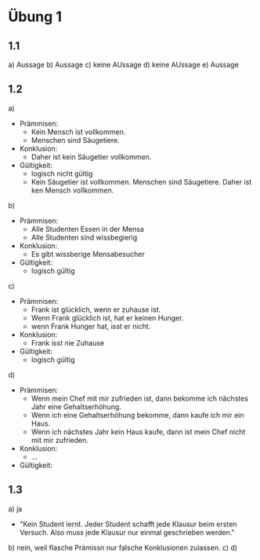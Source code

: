 # Übung 1

## 1.1

a) Aussage
b) Aussage
c) keine AUssage
d) keine AUssage
e) Aussage

## 1.2

a)

- Prämmisen:
  - Kein Mensch ist vollkommen.
  - Menschen sind Säugetiere.
- Konklusion:
  - Daher ist kein Säugetier vollkommen.
- Gültigkeit:
  - logisch nicht gültig
  - Kein Säugetier ist vollkommen. Menschen sind Säugetiere. Daher ist ken Mensch vollkommen.

b)

- Prämmisen:
  - Alle Studenten Essen in der Mensa
  - Alle Studenten sind wissbegierig
- Konklusion:
  - Es gibt wissberige Mensabesucher
- Gültigkeit:
  - logisch gültig

c)

- Prämmisen:
  - Frank ist glücklich, wenn er zuhause ist.
  - Wenn Frank glücklich ist, hat er keinen Hunger.
  - wenn Frank Hunger hat, isst er nicht.
- Konklusion:
  - Frank isst nie Zuhause
- Gültigkeit:
  - logisch gültig

d)

- Prämmisen:
  - Wenn mein Chef mit mir zufrieden ist, dann bekomme ich nächstes Jahr eine Gehaltserhöhung.
  - Wenn ich eine Gehaltserhöhung bekomme, dann kaufe ich mir ein Haus.
  - Wenn ich nächstes Jahr kein Haus kaufe, dann ist mein Chef nicht mit mir zufrieden.
- Konklusion:
  - ...
- Gültigkeit:

## 1.3

a) ja

- "Kein Student lernt. Jeder Student schafft jede Klausur beim ersten Versuch. Also muss jede Klausur nur einmal geschrieben werden."

b) nein, weil flasche Prämissn nur falsche Konklusionen zulassen.
c)
d)

